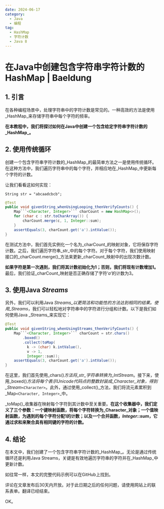 ```yaml
---
date: 2024-06-17
category:
  - Java
  - 编程
tag:
  - HashMap
  - 字符计数
  - Java 8
---
```

# 在Java中创建包含字符串字符计数的HashMap | Baeldung

## 1. 引言

在各种编程场景中，处理字符串中的字符计数是常见的。一种高效的方法是使用_HashMap_来存储字符串中每个字符的频率。

**在本教程中，我们将探讨如何在Java中创建一个包含给定字符串字符计数的_HashMap_。**

## 2. 使用传统循环

创建一个包含字符串字符计数的_HashMap_的最简单方法之一是使用传统循环。在这种方法中，我们遍历字符串中的每个字符，并相应地在_HashMap_中更新每个字符的计数。

让我们看看这如何实现：

`String str = "abcaadcbcb";`

```java
@Test
public void givenString_whenUsingLooping_thenVerifyCounts() {
    Map```<Character, Integer>``` charCount = new HashMap<>();
    for (char c : str.toCharArray()) {
        charCount.merge(c, 1, Integer::sum);
    }
    assertEquals(3, charCount.get('a').intValue());
}
```

在测试方法中，我们首先实例化一个名为_charCount_的映射对象，它将保存字符计数。之后，我们遍历字符串_str_中的每个字符。对于每个字符，我们使用映射接口的_charCount.merge()_方法来更新_charCount_映射中的出现次数计数。

**如果字符是第一次遇到，我们将其计数初始化为1；否则，我们将现有计数增加1。** 最后，我们验证_charCount_映射是否正确存储了字符‘_a_’的计数为3。

## 3. 使用Java _Streams_

另外，我们可以利用Java _Streams_以更简洁和功能性的方法达到相同的结果。使用_Streams_，我们可以轻松地对字符串中的字符进行分组和计数。以下是我们如何使用Java _Streams_来实现它：

```java
@Test
public void givenString_whenUsingStreams_thenVerifyCounts() {
    Map```<Character, Integer>``` charCount = str.chars()
        .boxed()
        .collect(toMap(
          k -> (char) k.intValue(),
          v -> 1,
          Integer::sum));
    assertEquals(3, charCount.get('a').intValue());
}
```

在这里，我们首先使用_chars()_方法将_str_字符串转换为_IntStream_。接下来，使用_boxed()_方法将每个表示Unicode代码点的整数封装成_Character_对象，得到_Stream`<Character>`_。此外，通过使用_collect()_方法，我们将流元素累积到_Map```<Character, Integer>```_中。

_toMap()_收集器在映射每个字符到其计数中至关重要。**在这个收集器中，我们定义了三个参数：一个键映射函数，将每个字符转换为_Character_对象；一个值映射函数，为遇到的每个字符分配1的计数；以及一个合并函数，_Integer::sum_，它通过求和来聚合具有相同键的字符的计数。**

## 4. 结论

在本文中，我们创建了一个包含字符串字符计数的_HashMap_。无论是通过传统循环还是利用Java Streams，关键是有效地遍历字符串的字符并在_HashMap_中更新计数。

如往常一样，本文的完整代码示例可以在GitHub上找到。

评论在文章发布后30天内开放。对于此日期之后的任何问题，请使用网站上的联系表单。翻译已经结束。

OK。